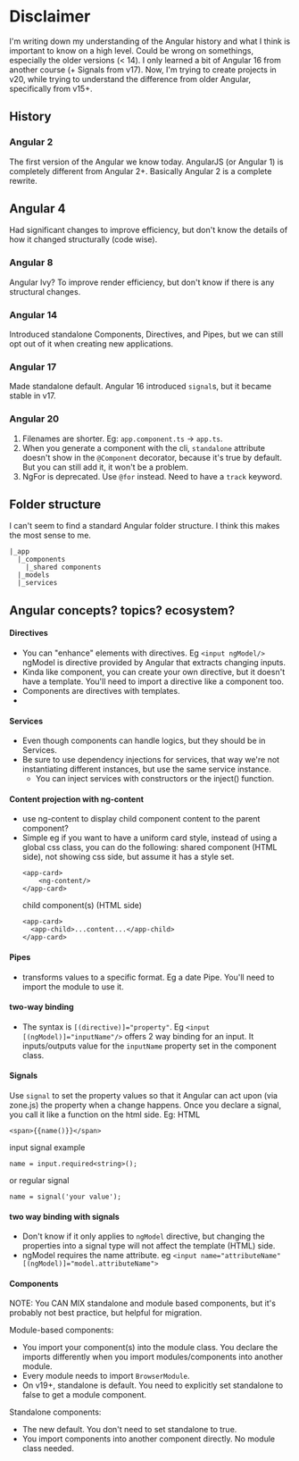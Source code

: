 # Disclaimer
I'm writing down my understanding of the Angular history and what I think is important to know on a high level. Could be wrong on somethings, especially the older versions (< 14). I only learned a bit of Angular 16 from another course (+ Signals from v17). Now, I'm trying to create projects in v20, while trying to understand the difference from older Angular, specifically from v15+.

## History
### Angular 2
The first version of the Angular we know today. AngularJS (or Angular 1) is completely different from Angular 2+. Basically Angular 2 is a complete rewrite.

## Angular 4
Had significant changes to improve efficiency, but don't know the details of how it changed structurally (code wise).

### Angular 8
Angular Ivy? To improve render efficiency, but don't know if there is any structural changes.

### Angular 14
Introduced standalone Components, Directives, and Pipes, but we can still opt out of it when creating new applications.
  
### Angular 17
Made standalone default. Angular 16 introduced `signal`s, but it became stable in v17.

### Angular 20
1. Filenames are shorter. Eg: `app.component.ts` -> `app.ts`.
2. When you generate a component with the cli, `standalone` attribute doesn't show in the `@Component` decorator, because it's true by default. But you can still add it, it won't be a problem.
3. NgFor is deprecated. Use `@for` instead. Need to have a `track` keyword.

## Folder structure
I can't seem to find a standard Angular folder structure. I think this makes the most sense to me.
```
|_app
  |_components
    |_shared components
  |_models
  |_services
```

## Angular concepts? topics? ecosystem?
#### Directives
- You can "enhance" elements with directives. Eg `<input ngModel/>` ngModel is directive provided by Angular that extracts changing inputs.
- Kinda like component, you can create your own directive, but it doesn't have a template. You'll need to import a directive like a component too.
- Components are directives with templates.
- 
#### Services
- Even though components can handle logics, but they should be in Services.
- Be sure to use dependency injections for services, that way we're not instantiating different instances, but use the same service instance.
  - You can inject services with constructors or the inject() function.

#### Content projection with ng-content
- use ng-content to display child component content to the parent component?
- Simple eg if you want to have a uniform card style, instead of using a global css class, you can do the following:
  shared component (HTML side), not showing css side, but assume it has a style set.
  ```
  <app-card>
      <ng-content/>
  </app-card>
  ```
  child component(s) (HTML side)
  ```
  <app-card>
    <app-child>...content...</app-child>
  </app-card>
  ```

#### Pipes
- transforms values to a specific format. Eg a date Pipe. You'll need to import the module to use it.

#### two-way binding
- The syntax is `[(directive)]="property"`. Eg `<input [(ngModel)]="inputName"/>` offers 2 way binding for an input. It inputs/outputs value for the `inputName` property set in the component class.

#### Signals
Use `signal` to set the property values so that it Angular can act upon (via zone.js) the property when a change happens. Once you declare a signal, you call it like a function on the html side.
Eg:
HTML
```
<span>{{name()}}</span>
```
input signal example
```
name = input.required<string>();
```
or regular signal
```
name = signal('your value');
```

#### two way binding with signals
- Don't know if it only applies to `ngModel` directive, but changing the properties into a signal type will not affect the template (HTML) side.
- ngModel requires the name attribute. eg `<input name="attributeName" [(ngModel)]="model.attributeName">`

#### Components
NOTE: You CAN MIX standalone and module based components, but it's probably not best practice, but helpful for migration.

Module-based components:
- You import your component(s) into the module class. You declare the imports differently when you import modules/components into another module.
- Every module needs to import `BrowserModule`.
- On v19+, standalone is default. You need to explicitly set standalone to false to get a module component.

Standalone components:
- The new default. You don't need to set standalone to true.
- You import components into another component directly. No module class needed.
